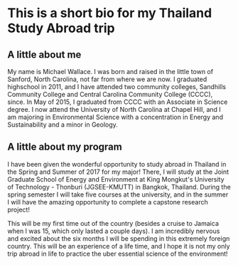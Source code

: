 
# This is a short bio for my Thailand Study Abroad trip

## A little about me
My name is Michael Wallace. I was born and raised in the little town of Sanford, North Carolina, not far from where we are now. 
I graduated highschool in 2011, and I have attended two community colleges, Sandhills Community College and Central Carolina Community College (CCCC), since.
In May of 2015, I graduated from CCCC with an Associate in Science degree.
I now attend the University of North Carolina at Chapel Hill, and I am majoring in Environmental Science with a concentration in Energy and Sustainability 
and a minor in Geology.

## A little about my program
I have been given the wonderful opportunity to study abroad in Thailand in the Spring and Summer of 2017 for my major!
There, I will study at the Joint Graduate School of Energy and Environment at King Mongkut's University of Technology - Thonburi (JGSEE-KMUTT) in Bangkok, Thailand.
During the spring semester I will take five courses at the university, and in the summer I will have the amazing opportunity to complete a capstone 
research project!

This will be my first time out of the country (besides a cruise to Jamaica when I was 15, which only lasted a couple days).
I am incredibly nervous and excited about the six months I will be spending in this extremely foreign country.
This will be an experience of a life time, and I hope it is not my only trip abroad in life to practice the uber essential science of the environment!